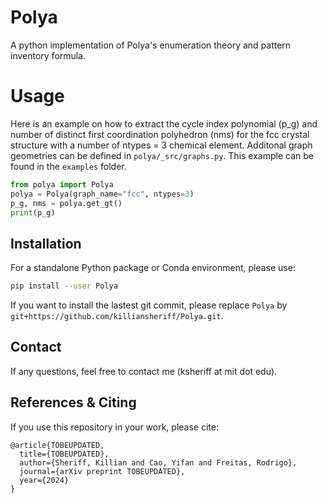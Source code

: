 # Polya 
A python implementation of Polya's enumeration theory and pattern inventory formula.

# Usage 

Here is an example on how to extract the cycle index polynomial (p_g) and number of distinct first coordination polyhedron (nms) for the fcc crystal structure with a number of ntypes = 3 chemical element. Additonal graph geometries can be defined in ``polya/_src/graphs.py``. This example can be found in the ``examples`` folder. 

```python
from polya import Polya
polya = Polya(graph_name="fcc", ntypes=3)
p_g, nms = polya.get_gt()
print(p_g)
```
## Installation
For a standalone Python package or Conda environment, please use:
```bash
pip install --user Polya
```

If you want to install the lastest git commit, please replace ``Polya`` by ``git+https://github.com/killiansheriff/Polya.git``.

## Contact
If any questions, feel free to contact me (ksheriff at mit dot edu).

## References & Citing 
If you use this repository in your work, please cite:

```
@article{TOBEUPDATED,
  title={TOBEUPDATED},
  author={Sheriff, Killian and Cao, Yifan and Freitas, Rodrigo},
  journal={arXiv preprint TOBEUPDATED},
  year={2024}
}
```